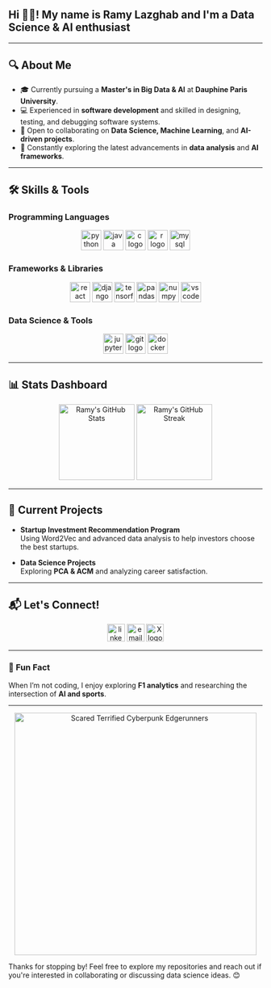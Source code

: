 <h2 align="left">Hi 👋🏻! My name is Ramy Lazghab and I'm a Data Science & AI enthusiast</h2>

---

## 🔍 About Me
- 🎓 Currently pursuing a **Master's in Big Data & AI** at **Dauphine Paris University**.  
- 💻 Experienced in **software development** and skilled in designing, testing, and debugging software systems.  
- 🤝 Open to collaborating on **Data Science, Machine Learning**, and **AI-driven projects**.  
- 🌱 Constantly exploring the latest advancements in **data analysis** and **AI frameworks**.  

---

## 🛠️ Skills & Tools

### **Programming Languages**
<div align="center">
  <img src="https://cdn.jsdelivr.net/gh/devicons/devicon/icons/python/python-original.svg" height="40" alt="python logo" />

  <img src="https://cdn.jsdelivr.net/gh/devicons/devicon/icons/java/java-original.svg" height="40" alt="java logo" />
  <img src="https://cdn.jsdelivr.net/gh/devicons/devicon/icons/c/c-original.svg" height="40" alt="c logo" />
  <img src="https://cdn.jsdelivr.net/gh/devicons/devicon/icons/r/r-original.svg" height="40" alt="r logo" />
  <img src="https://cdn.jsdelivr.net/gh/devicons/devicon/icons/mysql/mysql-original.svg" height="40" alt="mysql logo" />
</div>

### **Frameworks & Libraries**
<div align="center">
  <img src="https://cdn.jsdelivr.net/gh/devicons/devicon/icons/react/react-original.svg" height="40" alt="react logo" />
  <img src="https://img.icons8.com/?size=100&id=qV-JzWYl9dzP&format=png&color=000000" height="40" alt="django rest framework logo" />
  <img src="https://cdn.jsdelivr.net/gh/devicons/devicon/icons/tensorflow/tensorflow-original.svg" height="40" alt="tensorflow logo" />
  <img src="https://cdn.jsdelivr.net/gh/devicons/devicon/icons/pandas/pandas-original.svg" height="40" alt="pandas logo" />
  <img src="https://cdn.jsdelivr.net/gh/devicons/devicon/icons/numpy/numpy-original.svg" height="40" alt="numpy logo" />
  <img src="https://cdn.jsdelivr.net/gh/devicons/devicon/icons/vscode/vscode-original.svg" height="40" alt="vscode logo" />
</div>

### **Data Science & Tools**
<div align="center">
  <img src="https://cdn.jsdelivr.net/gh/devicons/devicon/icons/jupyter/jupyter-original.svg" height="40" alt="jupyter logo" />
  <img src="https://cdn.jsdelivr.net/gh/devicons/devicon/icons/git/git-original.svg" height="40" alt="git logo" />
  <img src="https://cdn.jsdelivr.net/gh/devicons/devicon/icons/docker/docker-original.svg" height="40" alt="docker logo" />
</div>

---

## 📊 Stats Dashboard
<div align="center">
  <img src="https://github-readme-stats.vercel.app/api?username=Rblaze23&show_icons=true&theme=tokyonight" alt="Ramy's GitHub Stats" height="150"/>
  <img src="https://github-readme-streak-stats.herokuapp.com/?user=Rblaze23&theme=tokyonight" alt="Ramy's GitHub Streak" height="150"/>
</div>

---

## 🎯 Current Projects
- **Startup Investment Recommendation Program**  
  Using Word2Vec and advanced data analysis to help investors choose the best startups.

- **Data Science Projects**  
  Exploring **PCA & ACM** and analyzing career satisfaction.

---

## 📬 Let's Connect!
<div align="center">
  <a href="https://www.linkedin.com/in/ramy-lazghab-1464a8201/"><img src="https://img.icons8.com/?size=100&id=13930&format=png&color=000000" height="35" alt="linkedin logo" /></a>
  <a href="mailto:ramy.lazghab@dauphine.tn"><img src="https://img.icons8.com/?size=100&id=13640&format=png&color=000000" height="35" alt="email logo" /></a>
  <a href="https://x.com/Blazehere23"><img src="https://img.icons8.com/?size=100&id=ClbD5JTFM7FA&format=png&color=000000" height="35" alt="X logo" /></a>
</div>

---

### 🚀 Fun Fact
When I’m not coding, I enjoy exploring **F1 analytics** and researching the intersection of **AI and sports**.

---
<div align="center">
  <img src="https://media.giphy.com/media/OZvqlLhnyvWZnqXJSF/giphy.gif" alt="Scared Terrified Cyberpunk Edgerunners" width="480" />
</div>



Thanks for stopping by! Feel free to explore my repositories and reach out if you're interested in collaborating or discussing data science ideas. 😊



